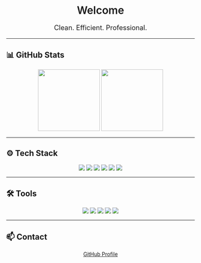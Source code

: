<h1 align="center" style="font-weight: 600;">
  Welcome
</h1>

<p align="center" style="font-size: 18px;">
  Clean. Efficient. Professional.
</p>

---

## 📊 GitHub Stats
<p align="center">
  <img src="https://github-readme-stats.vercel.app/api?username=SPARES888&show_icons=true&hide_border=true&theme=graywhite" height="165">
  <img src="https://github-readme-stats.vercel.app/api/top-langs/?username=SPARES888&layout=compact&hide_border=true&theme=graywhite" height="165">
</p>

---

## ⚙️ Tech Stack
<p align="center">
  <img src="https://img.shields.io/badge/C-lightgray?style=flat&logo=c&logoColor=black" />
  <img src="https://img.shields.io/badge/C++-lightgray?style=flat&logo=cplusplus&logoColor=black" />
  <img src="https://img.shields.io/badge/Python-lightgray?style=flat&logo=python&logoColor=black" />
  <img src="https://img.shields.io/badge/HTML-lightgray?style=flat&logo=html5&logoColor=black" />
  <img src="https://img.shields.io/badge/CSS-lightgray?style=flat&logo=css3&logoColor=black" />
  <img src="https://img.shields.io/badge/Bash-lightgray?style=flat&logo=gnubash&logoColor=black" />
</p>

---

## 🛠 Tools
<p align="center">
  <img src="https://img.shields.io/badge/Git-lightgray?style=flat&logo=git&logoColor=black" />
  <img src="https://img.shields.io/badge/GitHub-lightgray?style=flat&logo=github&logoColor=black" />
  <img src="https://img.shields.io/badge/Linux-lightgray?style=flat&logo=linux&logoColor=black" />
  <img src="https://img.shields.io/badge/Docker-lightgray?style=flat&logo=docker&logoColor=black" />
  <img src="https://img.shields.io/badge/VSCode-lightgray?style=flat&logo=visualstudiocode&logoColor=black" />
</p>

---

## 📫 Contact
<p align="center">
  <a href="https://github.com/DEIN_GITHUB_NAME">GitHub Profile</a>
</p>
